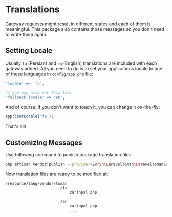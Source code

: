 # Translations

Gateway requests might result in different states and each of them is meaningful. This package also contains those messages so you don't need to write them again.

## Setting Locale

Usually `fa` (Persian) and `en` (English) translations are included with each gateway added.
All you need to do is to set your applications locale to one of these languages in `config/app.php` file:
```php
'locale' => 'fa',

// you may also set this too:
'fallback_locale' => 'en',
```

And of course, if you don't want to touch it, you can change it on-the-fly:
```php
App::setLocale('fa');
```

That's all! 

## Customizing Messages

Use following command to publish package translation files:
```bash
php artisan vendor:publish --provider=Evryn\LaravelToman\LaravelTomanServiceProvider --tag=lang
```

Now translation files are ready to be modified at:

```
/resource/lang/vendor/toman
                        /fa
                            zarinpal.php
                            ...
                        /en
                            zarinpal.php
                            ...
```
